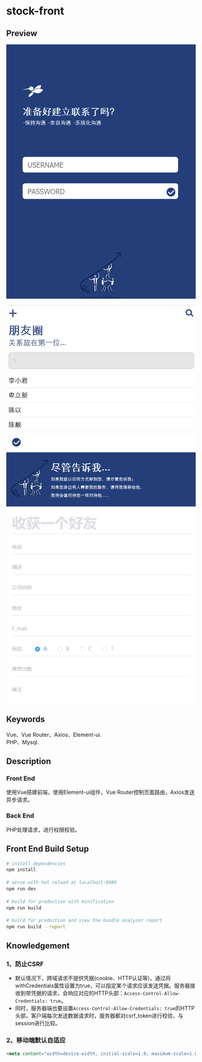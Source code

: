 # stock-front

## Preview
![index page](./preview-images/index.png)

![list page](./preview-images/list.png)

![add page](./preview-images/add.png)

## Keywords  
Vue、Vue Router、Axios、Element-ui.  
PHP、Mysql.

## Description
### Front End

使用Vue搭建前端，使用Element-ui组件，Vue Router控制页面路由，Axios发送异步请求。

### Back End  

PHP处理请求，进行权限校验。  

## Front End Build Setup
``` bash
# install dependencies
npm install

# serve with hot reload at localhost:8080
npm run dev

# build for production with minification
npm run build

# build for production and view the bundle analyzer report
npm run build --report
```

## Knowledgement

### 1、防止CSRF  
* 默认情况下，跨域请求不提供凭据(cookie、HTTP认证等)，通过将withCredentials属性设置为true，可以指定某个请求应该发送凭据。服务器接收到带凭据的请求，会响应对应的HTTP头部：`Access-Control-Allow-Credentials: true`。
* 同时，服务器端也要设置`Access-Control-Allow-Credentials: true`的HTTP头部，客户端每次发送数据请求时，服务器都对csrf_token进行校验，与session进行比较。

### 2、移动端默认自适应
``` html
<meta content="width=device-width, initial-scale=1.0, maximum-scale=1.0, minimum-scale=1.0, user-scalable=0" name="viewport">
```